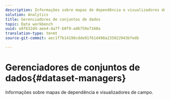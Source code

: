```yaml
---
description: Informações sobre mapas de dependência e visualizadores de campo.
solution: Analytics
title: Gerenciadores de conjuntos de dados
topic: Data workbench
uuid: e8f632d4-aee4-4a7f-b0f9-ad6759e7160a
translation-type: tm+mt
source-git-commit: aec1f7b14198cdde91f61d490a235022943bfedb

---
```



# Gerenciadores de conjuntos de dados{#dataset-managers}

Informações sobre mapas de dependência e visualizadores de campo.


